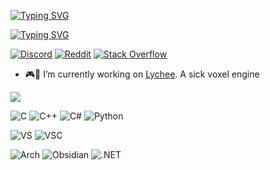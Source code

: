 <!--https://github.com/rzashakeri/beautify-github-profile?tab=readme-ov-file-->

[![Typing SVG](https://readme-typing-svg.demolab.com?font=Cascadia+code&size=30&pause=1000&color=A61ECA&random=false&width=435&lines=FlexHaufen)](https://git.io/typing-svg)

[![Typing SVG](https://readme-typing-svg.demolab.com?font=Cascadia+code&size=16&color=B44ECA&repeat=false&random=false&width=435&lines=Mostly+coding+in+C%2B%2B%2C+because+i'm+not+a+pu**y)](https://git.io/typing-svg)
 
[![Discord](https://img.shields.io/badge/Discord-%237289DA.svg?logo=discord&logoColor=white)](https://discord.gg/flexhaufen) [![Reddit](https://img.shields.io/badge/Reddit-%23FF4500.svg?logo=Reddit&logoColor=white)](https://reddit.com/user/flexhaufen) [![Stack Overflow](https://img.shields.io/badge/-Stackoverflow-FE7A16?logo=stack-overflow&logoColor=white)](https://stackoverflow.com/users/20069805) 

- 🎮🚀 I’m currently working on [Lychee](https://github.com/FlexHaufen/Lychee). A sick voxel engine

![](https://github-readme-stats.vercel.app/api/top-langs/?username=FlexHaufen&theme=tokyonight&hide_border=false&include_all_commits=false&count_private=false&layout=compact)  

![C](https://ziadoua.github.io/m3-Markdown-Badges/badges/C/c2.svg)
![C++](https://ziadoua.github.io/m3-Markdown-Badges/badges/C++/c++2.svg)
![C#](https://ziadoua.github.io/m3-Markdown-Badges/badges/CSharp/csharp2.svg)
![Python](https://ziadoua.github.io/m3-Markdown-Badges/badges/Python/python2.svg)

![VS](https://ziadoua.github.io/m3-Markdown-Badges/badges/VisualStudio/visualstudio2.svg)
![VSC](https://ziadoua.github.io/m3-Markdown-Badges/badges/VisualStudioCode/visualstudiocode2.svg)


![Arch](https://ziadoua.github.io/m3-Markdown-Badges/badges/Arch/arch2.svg)
![Obsidian](https://ziadoua.github.io/m3-Markdown-Badges/badges/Obsidian/obsidian2.svg)
![.NET](https://ziadoua.github.io/m3-Markdown-Badges/badges/dotNET/dotnet2.svg)
